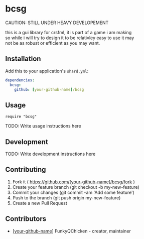 # bcsg
CAUTION: STILL UNDER HEAVY DEVELOPEMENT

this is a gui library for crsfml, it is part of a game i am making  
so while i will try to design it to be relativley easy to use it may  
not be as robust or efficient as you may want.  

## Installation

Add this to your application's `shard.yml`:

```yaml
dependencies:
  bcsg:
    github: [your-github-name]/bcsg
```

## Usage

```crystal
require "bcsg"
```

TODO: Write usage instructions here

## Development

TODO: Write development instructions here

## Contributing

1. Fork it ( https://github.com/[your-github-name]/bcsg/fork )
2. Create your feature branch (git checkout -b my-new-feature)
3. Commit your changes (git commit -am 'Add some feature')
4. Push to the branch (git push origin my-new-feature)
5. Create a new Pull Request

## Contributors

- [[your-github-name]](https://github.com/[your-github-name]) FunkyQChicken - creator, maintainer

